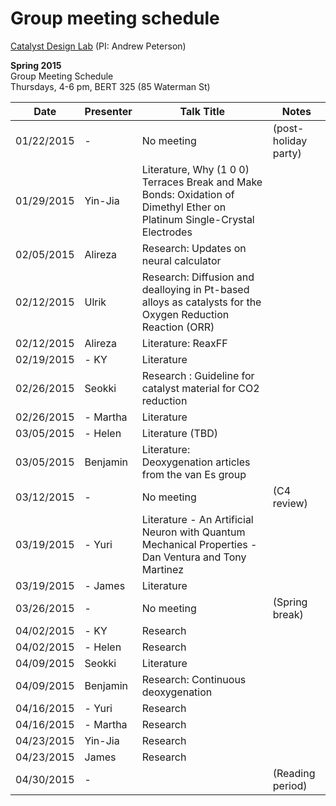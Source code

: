 # Group meeting schedule #
[Catalyst Design Lab](http://brown.edu/go/catalyst) (PI: Andrew Peterson)

**Spring 2015**  
Group Meeting Schedule  
Thursdays, 4-6 pm, BERT 325 (85 Waterman St)  

|   Date     |   Presenter   |   Talk Title                                                   |   Notes   |
| ---------- | ------------- | --------------------------------------------------------- | --------- |
| 01/22/2015 |-          | No meeting                                            |  (post-holiday party)         |
| 01/29/2015 | Yin-Jia          | Literature, Why (1 0 0) Terraces Break and Make Bonds: Oxidation of Dimethyl Ether on Platinum Single-Crystal Electrodes                                      |           |
| 02/05/2015 | Alireza          | Research: Updates on neural calculator                                    |           |
| 02/12/2015 | Ulrik         | Research: Diffusion and dealloying in Pt-based alloys as catalysts for the Oxygen Reduction Reaction (ORR)                                     |           |
| 02/12/2015 | Alireza     |  Literature: ReaxFF                                      |           |
| 02/19/2015 |- KY         |  Literature                                    |           |
| 02/26/2015 | Seokki         | Research : Guideline for catalyst material for CO2 reduction                    |           |
| 02/26/2015 |- Martha         | Literature                                      |           |
| 03/05/2015 |-  Helen        |  Literature (TBD)                                     |           |
| 03/05/2015 |Benjamin |  Literature: Deoxygenation articles from the van Es group |           |
| 03/12/2015 |-          |   No meeting    | (C4 review)          |
| 03/19/2015 |-  Yuri  |   Literature - An Artificial Neuron with Quantum Mechanical Properties - Dan Ventura and Tony Martinez                     |           |
| 03/19/2015 |-  James |   Literature      |           |
| 03/26/2015 |-          |   No meeting     | (Spring break)           |
| 04/02/2015 |-   KY       |  Research                                        |           |
| 04/02/2015 |-   Helen       |  Research                                      |           |
| 04/09/2015 |    Seokki      | Literature                                      |           |
| 04/09/2015 |Benjamin      | Research: Continuous deoxygenation       |           |
| 04/16/2015 |-  Yuri  |       Research                 |           |
| 04/16/2015 |-  Martha  |       Research                 |           |
| 04/23/2015 | Yin-Jia          | Research                                    |           |
| 04/23/2015 | James          | Research                                    |           |
| 04/30/2015 |-          |                                       |  (Reading period)         |